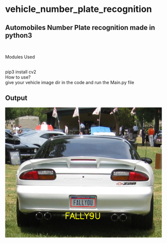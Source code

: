 # vehicle_number_plate_recognition
<h2>Automobiles Number Plate recognition made in python3</h2><br>
<p>Modules Used</p><br>
pip3 install cv2
<br>
How to use?
<br>
give your vehicle image dir in the code and run the Main.py file<br>
<h2>Output</h2>


![](result.png)
